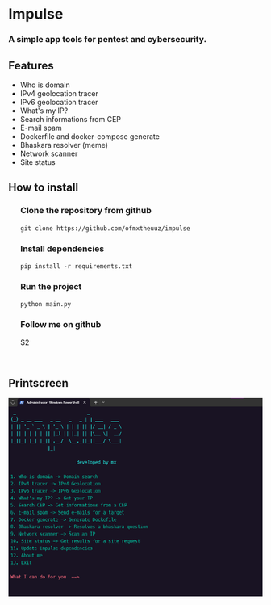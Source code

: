 # Impulse
### A simple app tools for pentest and cybersecurity.

## Features
<ul>
  <li>Who is domain</li>
  <li>IPv4 geolocation tracer</li>
  <li>IPv6 geolocation tracer</li>
  <li>What's my IP?</li>
  <li>Search informations from CEP</li>
  <li>E-mail spam</li>
  <li>Dockerfile and docker-compose generate</li>
  <li>Bhaskara resolver (meme)</li>
  <li>Network scanner</li>
  <li>Site status</li>
</ul>

## How to install

<ul>

### <b>Clone the repository from github</b>

```
git clone https://github.com/ofmxtheuuz/impulse
```


### <b>Install dependencies</b>

```
pip install -r requirements.txt
```

### <b>Run the project</b>

```
python main.py
```

### <b>Follow me on github</b>
S2

</ul>

<br>

## Printscreen

<img src="./example.png" />